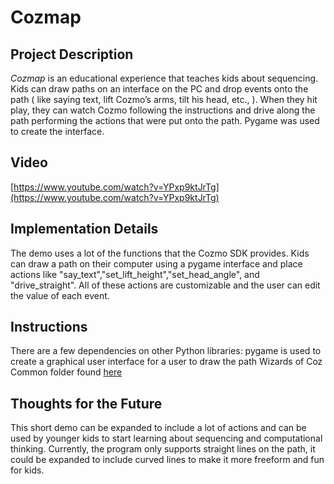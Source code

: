 # Cozmap

## Project Description

_Cozmap_ is an educational experience that teaches kids about sequencing. Kids can draw paths on an interface on the PC and drop events onto the path ( like saying text, lift Cozmo’s arms, tilt his head, etc., ). When they hit play, they can watch Cozmo following the instructions and drive along the path performing the actions that were put onto the path. Pygame was used to create the interface. 

## Video

[https://www.youtube.com/watch?v=YPxp9ktJrTg](https://www.youtube.com/watch?v=YPxp9ktJrTg)

## Implementation Details

The demo uses a lot of the functions that the Cozmo SDK provides. Kids can draw a path on their computer using a pygame interface and place actions like "say_text","set_lift_height","set_head_angle", and "drive_straight". All of these actions are customizable and the user can edit the value of each event.

## Instructions

There are a few dependencies on other Python libraries: 
pygame is used to create a graphical user interface for a user to draw the path
Wizards of Coz Common folder found [here](https://github.com/Wizards-of-Coz/Common)

## Thoughts for the Future
This short demo can be expanded to include a lot of actions and can be used by younger kids to start learning about sequencing and computational thinking. Currently, the program only supports straight lines on the path, it could be expanded to include curved lines to make it more freeform and fun for kids. 
